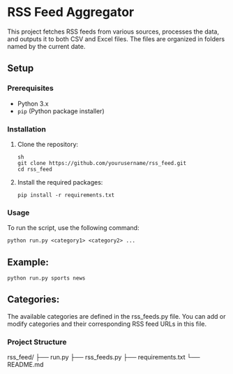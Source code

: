 # RSS Feed Aggregator

This project fetches RSS feeds from various sources, processes the data, and outputs it to both CSV and Excel files. The files are organized in folders named by the current date.

## Setup

### Prerequisites

- Python 3.x
- `pip` (Python package installer)

### Installation

1. Clone the repository:

   ```
   sh
   git clone https://github.com/yourusername/rss_feed.git
   cd rss_feed
   ```

2. Install the required packages:

    ```
    pip install -r requirements.txt
    ```

### Usage

To run the script, use the following command:

```
python run.py <category1> <category2> ...
```

## Example:

```
python run.py sports news
```

## Categories: 

The available categories are defined in the rss_feeds.py file. You can add or modify categories and their corresponding RSS feed URLs in this file.

### Project Structure

rss_feed/
├── run.py
├── rss_feeds.py
├── requirements.txt
└── README.md